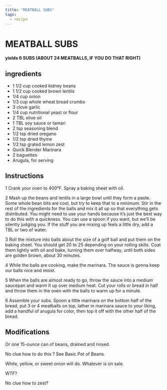 ```yaml
---
title: "MEATBALL SUBS"
tags:
  - recipe
---
```


# MEATBALL SUBS

#### yields  6 SUBS (ABOUT 24 MEATBALLS, IF YOU DO THAT    RIGHT)

## ingredients
* 1 1/2 cup cooked kidney beans 
* 1 1/2 cup cooked brown lentils 
* 1/4 cup onion 
* 1/3 cup whole wheat bread crumbs 
* 3 clove garlic 
* 1/4 cup nutritional yeast or flour 
* 2 TBL olive oil 
* 1 TBL soy sauce or tamari 
* 2 tsp seasoning blend 
* 1/2 tsp dried oregano 
* 1/2 tsp dried thyme 
* 1/2 tsp grated lemon zest 
* Quick Blender Marinara 
* 2 baguettes 
* Arugula, for serving 


## Instructions

1 Crank your oven to 400°F. Spray a baking sheet with oil.

2 Mash up the beans and lentils in a large bowl until they form a paste. Some whole bean bits are cool, but try to keep that    to a minimum. Stir in the rest of the ingredients for the balls and mix it all up so that everything gets distributed. You might need to use your hands because it’s just the best  way to do this with a quickness. You can use a spoon if you want, but we’ll be silently judging you. If the stuff you are mixing up feels a little dry, add a TBL or two of water.

3 Roll the mixture into balls about the size of a golf ball and put them on the baking sheet. You should get 20 to 25 depending on your rolling skills. Coat them lightly with oil and bake, turning them over halfway, until both sides are golden brown, about 30 minutes.

4 While the balls are cooking, make the marinara. The sauce is gonna keep our balls nice and moist.

5 When the balls are almost ready to go, throw the sauce into a medium saucepan and warm it up over medium heat. Cut your rolls or bread in half and throw them in the oven with the balls to warm up for a minute.

6 Assemble your subs. Spoon a little marinara on the bottom half of the bread, put 3 or 4 meatballs on top, lather in marinara sauce to your liking, add a handful of arugula for color, then top it off with the other half of the bread. 

## Modifications
Or one 15-ounce can of beans, drained and rinsed.

 No clue how to do this   ? See Basic Pot of Beans.

 White, yellow, or sweet onion will do. Whatever is on sale.

 WTF?

 No clue how to zest?




